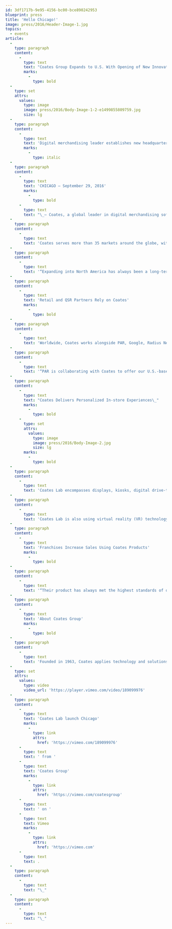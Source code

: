 ```yaml
---
id: 3df1717b-9e95-4156-bc00-bce890242953
blueprint: press
title: 'Hello Chicago!'
image: press/2016/Header-Image-1.jpg
topics:
  - events
article:
  -
    type: paragraph
    content:
      -
        type: text
        text: "Coates Group Expands to U.S. With Opening of New Innovation Lab to Showcase the Future of Digital Merchandising.\_"
        marks:
          -
            type: bold
  -
    type: set
    attrs:
      values:
        type: image
        image: press/2016/Body-Image-1-2-e1499855809759.jpg
        size: lg
  -
    type: paragraph
    content:
      -
        type: text
        text: 'Digital merchandising leader establishes new headquarters in Chicago for QSR and retail partners to rapidly prototype and test merchandising solutions'
        marks:
          -
            type: italic
  -
    type: paragraph
    content:
      -
        type: text
        text: 'CHICAGO — September 29, 2016'
        marks:
          -
            type: bold
      -
        type: text
        text: "\_— Coates, a global leader in digital merchandising software, kiosks, and digital drive-thrus, expands the reach of its world-class products with the opening of its U.S. headquarters in Chicago, which includes a fully equipped innovation lab. The new Coates Lab offers quick service restaurants (QSR), retail brands and agencies a state-of-the-art space for a hands-on, personalized experience of the future of digital merchandising. With more than 50 years of leadership in digital solutions, Coates is in a unique position to take customers from proof of concept, design and manufacturing to installation and support, to provide their customers the most engaging experience."
  -
    type: paragraph
    content:
      -
        type: text
        text: 'Coates serves more than 35 markets around the globe, with bases in Australia, China, India, Japan and now the United States. The company boasts an impressive list of customers, including McDonald’s, Lindt Chocolate, and Subway along with strategic partnerships with industry giants such as ParTech, Inc. (PAR), Samsung, and Intel.'
  -
    type: paragraph
    content:
      -
        type: text
        text: '“Expanding into North America has always been a long-term focus for Coates,” Leo Coates, CEO of Coates Group, said. “Given the opportunities in the U.S. market, we’re confident our personalized approach moves the dial in digital merchandising as brands know it today. Chicago provides Coates a strategic base to bring greater service and bolder innovations to restaurants, merchants, and marketers.”'
  -
    type: paragraph
    content:
      -
        type: text
        text: 'Retail and QSR Partners Rely on Coates'
        marks:
          -
            type: bold
  -
    type: paragraph
    content:
      -
        type: text
        text: 'Worldwide, Coates works alongside PAR, Google, Radius Networks, Seneca Data and leading agencies DDB, Leo Burnett and VML to help bring the most innovative end-to-end solutions to market. QSR and retail in the U.S. can now work directly with Coates experts in hardware and software to co-develop their dream solutions.'
  -
    type: paragraph
    content:
      -
        type: text
        text: '“PAR is collaborating with Coates to offer our U.S.-based QSR customers personalized digital solutions that enhance the customer experience and improve operational efficiency,” said Karen Sammon, President and CEO PAR Technology Corporation. “With Coates, we see an opportunity to enhance our Brink POS® Software and augment PAR’s restaurant portfolio.”'
  -
    type: paragraph
    content:
      -
        type: text
        text: "Coates Delivers Personalized In-store Experiences\_"
        marks:
          -
            type: bold
      -
        type: set
        attrs:
          values:
            type: image
            image: press/2016/Body-Image-2.jpg
            size: lg
        marks:
          -
            type: bold
  -
    type: paragraph
    content:
      -
        type: text
        text: 'Coates Lab encompasses displays, kiosks, digital drive-thru solutions, beacons, facial recognition and social media powered by Switchboard, the groundbreaking, data-driven content management system (CMS) developed by Coates. Switchboard enables brands to deliver a personalized and localized one-to-one experience in-store, similar to what online retailers offer on their websites, with an online record of the buyers’ past purchase history and a personalized greeting using Coates’ Switchboard content management system.'
  -
    type: paragraph
    content:
      -
        type: text
        text: 'Coates Lab is also using virtual reality (VR) technology to elevate its digital hardware and software product development, personalization and pilot programs. Coates invites their clients, creative teams and developers to build and experience their new products in a personalized VR experience, as if they were a customer in their own store.'
  -
    type: paragraph
    content:
      -
        type: text
        text: 'Franchises Increase Sales Using Coates Products'
        marks:
          -
            type: bold
  -
    type: paragraph
    content:
      -
        type: text
        text: '“Their product has always met the highest standards of quality and design,” said Howard Armitage, McDonald’s franchisee and Coates customer. “Coates is professional, proactive and innovative, with an obvious attention to detail and quality. Switchboards dynamic content reacts to individual items ordered, and I have seen an instant uplift in sales as a result of the new digital drive-thru installations.”'
  -
    type: paragraph
    content:
      -
        type: text
        text: 'About Coates Group'
        marks:
          -
            type: bold
  -
    type: paragraph
    content:
      -
        type: text
        text: 'Founded in 1963, Coates applies technology and solutions to deliver relevant, personalized digital merchandising content for quick service restaurant brands (QSR) and the retail industry. Coates’ data-driven CMS software Switchboard, self-order kiosks, digital drive-thru and outdoor displays are used by leading brands across 35 global markets. The privately held company is headquartered in Australia with offices in Japan, India, China, and U.S. operations are based in Chicago.'
  -
    type: set
    attrs:
      values:
        type: video
        video_url: 'https://player.vimeo.com/video/189099976'
  -
    type: paragraph
    content:
      -
        type: text
        text: 'Coates Lab launch Chicago'
        marks:
          -
            type: link
            attrs:
              href: 'https://vimeo.com/189099976'
      -
        type: text
        text: ' from '
      -
        type: text
        text: 'Coates Group'
        marks:
          -
            type: link
            attrs:
              href: 'https://vimeo.com/coatesgroup'
      -
        type: text
        text: ' on '
      -
        type: text
        text: Vimeo
        marks:
          -
            type: link
            attrs:
              href: 'https://vimeo.com'
      -
        type: text
        text: .
  -
    type: paragraph
    content:
      -
        type: text
        text: "\_"
  -
    type: paragraph
    content:
      -
        type: text
        text: "\_"
---
```

